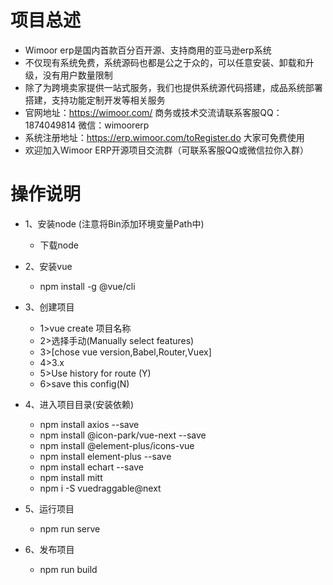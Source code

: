 项目总述
====
* Wimoor erp是国内首款百分百开源、支持商用的亚马逊erp系统
* 不仅现有系统免费，系统源码也都是公之于众的，可以任意安装、卸载和升级，没有用户数量限制
* 除了为跨境卖家提供一站式服务，我们也提供系统源代码搭建，成品系统部署搭建，支持功能定制开发等相关服务
* 官网地址：https://wimoor.com/ 商务或技术交流请联系客服QQ：1874049814 微信：wimoorerp
* 系统注册地址：https://erp.wimoor.com/toRegister.do 大家可免费使用
* 欢迎加入Wimoor ERP开源项目交流群（可联系客服QQ或微信拉你入群）

操作说明
====
* 1、安装node (注意将Bin添加环境变量Path中) 
  * 下载node[](https://nodejs.org/en/download/)
  
* 2、安装vue
  * npm install -g @vue/cli

* 3、创建项目
  * 1>vue create 项目名称
  * 2>选择手动(Manually select features)
  * 3>[chose vue version,Babel,Router,Vuex]
  * 4>3.x
  * 5>Use history for route (Y)
  * 6>save this config(N)
  
* 4、进入项目目录(安装依赖)
  * npm install axios --save
  * npm install @icon-park/vue-next --save
  * npm install @element-plus/icons-vue
  * npm install element-plus --save
  * npm install echart --save
  * npm install mitt
  * npm i -S vuedraggable@next

* 5、运行项目
  * npm run serve

* 6、发布项目
  * npm run build
